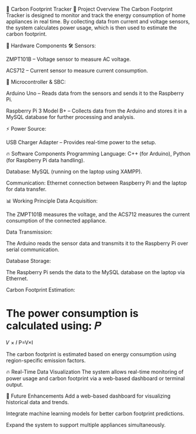 🌿 Carbon Footprint Tracker
📌 Project Overview
The Carbon Footprint Tracker is designed to monitor and track the energy consumption of home appliances in real time. By collecting data from current and voltage sensors, the system calculates power usage, which is then used to estimate the carbon footprint.

🔧 Hardware Components
🛠️ Sensors:

ZMPT101B – Voltage sensor to measure AC voltage.

ACS712 – Current sensor to measure current consumption.

🔌 Microcontroller & SBC:

Arduino Uno – Reads data from the sensors and sends it to the Raspberry Pi.

Raspberry Pi 3 Model B+ – Collects data from the Arduino and stores it in a MySQL database for further processing and analysis.

⚡ Power Source:

USB Charger Adapter – Provides real-time power to the setup.

🔥 Software Components
Programming Language: C++ (for Arduino), Python (for Raspberry Pi data handling).

Database: MySQL (running on the laptop using XAMPP).

Communication: Ethernet connection between Raspberry Pi and the laptop for data transfer.

📊 Working Principle
Data Acquisition:

The ZMPT101B measures the voltage, and the ACS712 measures the current consumption of the connected appliance.

Data Transmission:

The Arduino reads the sensor data and transmits it to the Raspberry Pi over serial communication.

Database Storage:

The Raspberry Pi sends the data to the MySQL database on the laptop via Ethernet.

Carbon Footprint Estimation:

The power consumption is calculated using:
𝑃
=
𝑉
×
𝐼
P=V×I

The carbon footprint is estimated based on energy consumption using region-specific emission factors.

🔥 Real-Time Data Visualization
The system allows real-time monitoring of power usage and carbon footprint via a web-based dashboard or terminal output.

🚀 Future Enhancements
Add a web-based dashboard for visualizing historical data and trends.

Integrate machine learning models for better carbon footprint predictions.

Expand the system to support multiple appliances simultaneously.